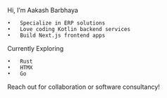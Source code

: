Hi, I’m Aakash Barbhaya

	•	Specialize in ERP solutions
	•	Love coding Kotlin backend services
	•	Build Next.js frontend apps

Currently Exploring

	•	Rust
	•	HTMX
	•	Go

Reach out for collaboration or software consultancy!
